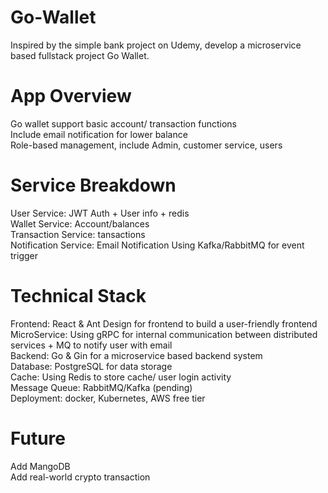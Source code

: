 # Go-Wallet
Inspired by the simple bank project on Udemy, develop a microservice based fullstack project Go Wallet.<br>

# App Overview
Go wallet support basic account/ transaction functions<br>
Include email notification for lower balance<br>
Role-based management, include Admin, customer service, users<br>

# Service Breakdown
User Service: JWT Auth + User info + redis<br>
Wallet Service: Account/balances<br>
Transaction Service: tansactions<br>
Notification Service: Email Notification Using Kafka/RabbitMQ for event trigger<br>

# Technical Stack
Frontend: React & Ant Design for frontend to build a user-friendly frontend<br>
MicroService: Using gRPC for internal communication between distributed services + MQ to notify user with email<br>
Backend: Go & Gin for a microservice based backend system<br>
Database: PostgreSQL for data storage<br>
Cache: Using Redis to store cache/ user login activity<br>
Message Queue: RabbitMQ/Kafka (pending)<br>
Deployment: docker, Kubernetes, AWS free tier<br>

# Future
Add MangoDB<br>
Add real-world crypto transaction<br>

